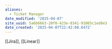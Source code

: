 ```yaml
---
aliases:
  - Ticket Manager
date_modified: '2025-04-07'
site_uuid: 5a6b6663-20f0-423e-8341-91065c1ed8e3
date_created: '2025-04-07T22:42:08.647Z'
---
```


[[Jira]], [[Linear]]